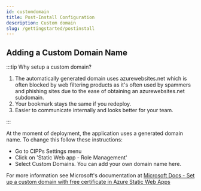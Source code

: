```yaml
---
id: customdomain
title: Post-Install Configuration
description: Custom domain
slug: /gettingstarted/postinstall
---
```


## Adding a Custom Domain Name

:::tip Why setup a custom domain?

1. The automatically generated domain uses azurewebsites.net which is often blocked by web filtering products as it's often used by spammers and phishing sites due to the ease of obtaining an azurewebsites.net subdomain.
1. Your bookmark stays the same if you redeploy.
1. Easier to communicate internally and looks better for your team.

:::

At the moment of deployment, the application uses a generated domain name. To change this follow these instructions:

- Go to CIPPs Settings menu
- Click on 'Static Web app - Role Management'
- Select Custom Domains. You can add your own domain name here. 

For more information see Microsoft's documentation at [Microsoft Docs - Set up a custom domain with free certificate in Azure Static Web Apps](https://docs.microsoft.com/en-us/azure/static-web-apps/custom-domain?tabs=azure-dns)
